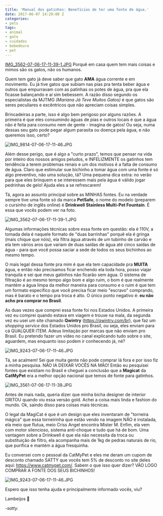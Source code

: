 ```yaml
---
title: 'Manual dos gatinhos: Benefícios de ter uma fonte de água.'
date: 2017-06-07 14:29:00 Z
categories:
- pets
tags:
- animal
- gato
- cuidados
- bebedouro
- pet
---
```


[IMG_3562-07-06-17-11-39-1.JPG](/uploads/IMG_3562-07-06-17-11-39-1.JPG)
Porquê em casa quem tem mais coisas e mimos são os gatos, não os humanos.

Quem tem gato já deve saber que gato **AMA** água corrente e em movimento. Eu já tive gatos que subiam nas pias pra tenta beber água e outros que empurravam com as patinhas os potes de água, pra que ela ficasse balançando e aí sim bebessem. A razão disso segundo os especialistas da MJTMG *(Mariana Já Teve Muitos Gatos)* é que gatos são seres peculiares e excêntricos que não apreciam coisas simples.

Brincadeiras a parte, isso é algo bem perigoso por alguns razões. A primeira é que eles consumindo águas de pias e outros locais é que a água não é feita para consumo nem de gente - imagina de gatos! Ou seja, numa dessas seu gato pode pegar algum parasita ou doença pela água, e não queremos isso, certo?

![IMG_9814-07-06-17-11-46.JPG](/uploads/IMG_9814-07-06-17-11-46.JPG)

Além desse perigo, que é algo a "curto prazo", temos que pensar na vida por inteiro dos nossos amigos peludos, e INFELIZMENTE os gatinhos tem tendência a terem problemas renais e um dos motivos é a falta de consumo de água. Claro que estimular sue bichinho a tomar água com uma fonte é só algo preventivo, não uma solução, tá? Uma pequena dica extra: no verão para que eles brinquem e se interessem mais pela água é válido jogar pedrinhas de gelo! Ajuda eles a se refrescarem!

Tá, agora ao assunto principal sobre as MINHAS fontes. Eu na verdade sempre tive uma fonte só da marca **PetSafe**, o nome do modelo (preparem o cursinho de inglês online) é **Drinkwell Stainless Multi-Pet Fountain**. É essa que vocês podem ver na foto. 

![IMG_3562-07-06-17-11-39-1.JPG](/uploads/IMG_3562-07-06-17-11-39-1.JPG)

Algumas informações técnicas sobre essa fonte em questão: ela é 110V, a tomada dela é naquele formato de "duas barrinhas" porquê ela é gringa (mais chique que nóis), ela filtra água através de um tubinho de carvão e ela tem vários aros que variam de duas saídas de água até cinco saídas de água - para que você possa saciar a sede de todos os seus bichinhos ao mesmo tempo.

O mais legal dessa fonte pra mim é que ela tem capacidade pra **MUITA** água, e então não precisamos ficar enchendo ela toda hora, posso viajar tranquila e sei que meus gatinhos não ficarão sem água. O sistema de filtração é ao mesmo tempo algo bom e algo ruim, o bom é que realmente mantém a água limpa da melhor maneira para consumo e o ruim é que tem um formato específico que você precisa ficar meio "escravo" comprando, mas é barato e o tempo pra troca é alto. O único ponto negativo é: **eu não acho pra comprar no Brasil**. 

As duas vezes que comprei essa fonte foi nos Estados Unidos. A primeira vez eu comprei quando estava em viagem e trouxe na mala, da segunda vez eu usei um site chamado **Qwintry** (https://qwintry.com/br), que faz um *shopping service* dos Estados Unidos pro Brasil, ou seja, eles enviam para cá QUALQUER ITEM. Adeus limitação por marcas que não enviam pro Brasil. Eu pretendo fazer um vídeo no canal explicando tudo sobre o site, aguardem, mas enquanto isso podem ir conhecendo já, né?

![IMG_9243-07-06-17-11-46.JPG](/uploads/IMG_9243-07-06-17-11-46.JPG)

Tá, se acalmem! Sei que muita gente não pode comprar lá fora e por isso fiz a minha pesquisa. NÃO IA DEIXAR VOCÊS NA MÃO! Então eu pesquisei fontes que existiam no Brasil e cheguei a conclusão que a **Magicat** da **CatMyPet** era a melhor opção nacional que temos de fonte para gatinhos.

![IMG_3561-07-06-17-11-39.JPG](/uploads/IMG_3561-07-06-17-11-39.JPG)

Antes de mais nada, queria dizer que minha bicha designer de interior GRITOU quando viu essa versão gold. Achei a coisa mais linda e fashion do mundo. Ok, saindo disso para coisas mais técnicas. 

O legal da MagiCat é que é um design que eles inventaram de "torneira mágica" que essa torneirinha que estão vendo na imagem NÃO é instalada, ela meio que flutua, meio Criss Angel encontra Mister M. Enfim, ela vem com motor silencioso, sistema anti-choque e tudo que há de bom. Uma vantagem sobre a Drinkwell é que ela não necessita da troca ou substituição de filtro, ela acompanha mais de 1kg de pedras naturais de rio, que purifica e mantém a água fresquinha.

Eu conversei com o pessoal da CatMyPet e eles me deram um cupom de desconto chamado SATTY que vocês tem 5% de desconto no site deles aqui: https://www.catmypet.com/. Sabem o que isso quer dizer? VÃO LOGO COMPRAR A FONTE DOS SEUS BICHINHOS!

![IMG_9243-07-06-17-11-46.JPG](/uploads/IMG_9243-07-06-17-11-46.JPG)

Espero que isso tenha ajuda e principalmente informado vocês, viu?

Lambeijos 💋

*-satty.*

